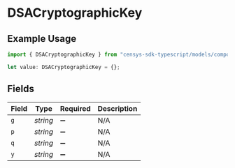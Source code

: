 # DSACryptographicKey

## Example Usage

```typescript
import { DSACryptographicKey } from "censys-sdk-typescript/models/components";

let value: DSACryptographicKey = {};
```

## Fields

| Field              | Type               | Required           | Description        |
| ------------------ | ------------------ | ------------------ | ------------------ |
| `g`                | *string*           | :heavy_minus_sign: | N/A                |
| `p`                | *string*           | :heavy_minus_sign: | N/A                |
| `q`                | *string*           | :heavy_minus_sign: | N/A                |
| `y`                | *string*           | :heavy_minus_sign: | N/A                |